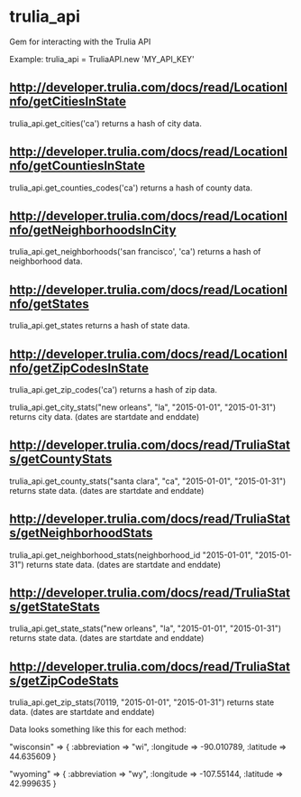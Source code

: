 # trulia_api
Gem for interacting with the Trulia API

Example:
trulia_api = TruliaAPI.new 'MY_API_KEY'

## http://developer.trulia.com/docs/read/LocationInfo/getCitiesInState ##
trulia_api.get_cities('ca') returns a hash of city data.

## http://developer.trulia.com/docs/read/LocationInfo/getCountiesInState ##
trulia_api.get_counties_codes('ca') returns a hash of county data.

## http://developer.trulia.com/docs/read/LocationInfo/getNeighborhoodsInCity ##
trulia_api.get_neighborhoods('san francisco', 'ca') returns a hash of neighborhood data.

## http://developer.trulia.com/docs/read/LocationInfo/getStates ##
trulia_api.get_states returns a hash of state data.

## http://developer.trulia.com/docs/read/LocationInfo/getZipCodesInState ##
trulia_api.get_zip_codes('ca') returns a hash of zip data.

trulia_api.get_city_stats("new orleans", "la", "2015-01-01", "2015-01-31") returns city data. (dates are startdate and enddate)

## http://developer.trulia.com/docs/read/TruliaStats/getCountyStats ##
trulia_api.get_county_stats("santa clara", "ca", "2015-01-01", "2015-01-31") returns state data. (dates are startdate and enddate)

## http://developer.trulia.com/docs/read/TruliaStats/getNeighborhoodStats ##
trulia_api.get_neighborhood_stats(neighborhood_id "2015-01-01", "2015-01-31") returns state data. (dates are startdate and enddate)

## http://developer.trulia.com/docs/read/TruliaStats/getStateStats ##
trulia_api.get_state_stats("new orleans", "la", "2015-01-01", "2015-01-31") returns state data. (dates are startdate and enddate)

## http://developer.trulia.com/docs/read/TruliaStats/getZipCodeStats ##
trulia_api.get_zip_stats(70119, "2015-01-01", "2015-01-31") returns state data. (dates are startdate and enddate)

Data looks something like this for each method:

"wisconsin" => {
  :abbreviation => "wi",
  :longitude => -90.010789,
  :latitude => 44.635609
}

"wyoming" => {
  :abbreviation => "wy",
  :longitude => -107.55144,
  :latitude => 42.999635
}
